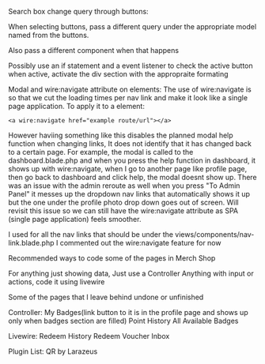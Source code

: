Search box change query through buttons:

When selecting buttons, pass a different query under the 
appropriate model named from the buttons.

Also pass a different component when that happens

Possibly use an if statement and a event listener to check the active button
when active, activate the div section with the appropraite formating


Modal and wire:navigate attribute on <a> elements:
The use of wire:navigate is so that we cut the loading times per nav link and make it look like a single page application. 
To apply it to a <a> element:

    <a wire:navigate href="example route/url"></a>

However haviing something like this disables the planned modal help function
when changing links, It does not identify that it has changed back to a certain page.
For example, the modal is called to the dashboard.blade.php and when you press the help function in dashboard, it shows up
with wire:navigate, when I go to another page like profile page, then go back to dashboard and click help, the modal doesnt show up.
There was an issue with the admin reroute as well when you press "To Admin Panel" it messes up the dropdown nav links that automatically shows it up but the 
one under the profile photo drop down goes out of screen.
Will revisit this issue so we can still have the wire:navigate attribute as SPA (single page application) feels smoother.

I used <x-nav-link> for all the nav links that should be under the views/components/nav-link.blade.php
I commented out the wire:navigate feature for now

Recommended ways to code some of the pages in Merch Shop

For anything just showing data, Just use a Controller
Anything with input or actions, code it using livewire

Some of the pages that I leave behind undone or unfinished

Controller: 
My Badges(link button to it is in the profile page and shows up only when badges section are filled)
Point History
All Available Badges 

Livewire:
Redeem History 
Redeem Voucher
Inbox

Plugin List:
QR by Larazeus
